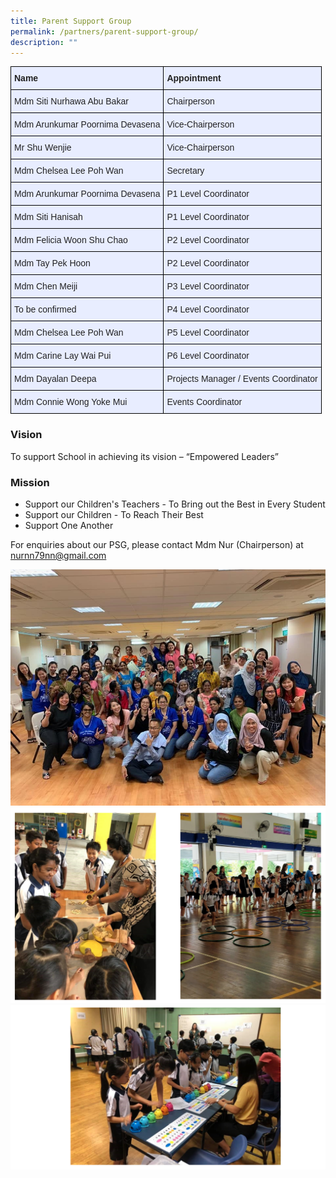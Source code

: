 ```yaml
---
title: Parent Support Group
permalink: /partners/parent-support-group/
description: ""
---
```

<style type="text/css">
.tg  {border-collapse:collapse;border-spacing:0;margin:0px auto;}
.tg td{border-color:black;border-style:solid;border-width:1px;font-family:Arial, sans-serif;font-size:14px;
  overflow:hidden;padding:10px 5px;word-break:normal;}
.tg th{border-color:black;border-style:solid;border-width:1px;font-family:Arial, sans-serif;font-size:14px;
  font-weight:normal;overflow:hidden;padding:10px 5px;word-break:normal;}
.tg .tg-xwen{background-color:#E8EDFF;color:#222;font-weight:bold;text-align:left;vertical-align:middle}
.tg .tg-lr6o{background-color:#E8EDFF;color:#222;text-align:left;vertical-align:middle}
</style>
<table class="tg">
<tbody>
  <tr>
    <td class="tg-xwen"><span style="color:#222">Name </span></td>
    <td class="tg-xwen"><span style="color:#222">Appointment </span></td>
  </tr>
  <tr>
    <td class="tg-lr6o"><span style="color:#222">Mdm Siti Nurhawa Abu Bakar</span>	</td>
    <td class="tg-lr6o"><span style="color:#222">Chairperson</span><br></td>
  </tr>
  <tr>
    <td class="tg-lr6o"><span style="color:#222">Mdm Arunkumar Poornima Devasena</span>	</td>
    <td class="tg-lr6o"><span style="color:#222">Vice-Chairperson</span><br></td>
  </tr>
	  <tr>
    <td class="tg-lr6o"><span style="color:#222">Mr Shu Wenjie</span>	</td>
    <td class="tg-lr6o"><span style="color:#222">Vice-Chairperson</span><br></td>
  </tr>
  <tr>
    <td class="tg-lr6o"><span style="color:#222"> Mdm Chelsea Lee Poh Wan</span></td>
    <td class="tg-lr6o"><span style="color:#222">Secretary</span><br></td>
  </tr>
  <tr>
    <td class="tg-lr6o"><span style="color:#222"> Mdm Arunkumar Poornima Devasena</span></td>
    <td class="tg-lr6o"><span style="color:#222">P1 Level Coordinator</span><br></td>
  </tr>
	 <tr>
    <td class="tg-lr6o"><span style="color:#222"> Mdm Siti Hanisah</span></td>
    <td class="tg-lr6o"><span style="color:#222">P1 Level Coordinator</span><br></td>
  </tr>
  <tr>
    <td class="tg-lr6o"><span style="color:#222"> Mdm Felicia Woon Shu Chao</span><br></td>
    <td class="tg-lr6o"><span style="color:#222">P2 Level Coordinator</span><br></td>
  </tr>
	  <tr>
    <td class="tg-lr6o"><span style="color:#222"> Mdm Tay Pek Hoon</span><br></td>
    <td class="tg-lr6o"><span style="color:#222">P2 Level Coordinator</span><br></td>
  </tr>
  <tr>
    <td class="tg-lr6o"><span style="color:#222"> Mdm Chen Meiji</span><br></td>
    <td class="tg-lr6o"><span style="color:#222">P3 Level Coordinator</span><br></td>
  </tr>
	<tr>
    <td class="tg-lr6o"><span style="color:#222"> To be confirmed</span><br></td>
    <td class="tg-lr6o"><span style="color:#222">P4 Level Coordinator</span><br></td>
  </tr>
  <tr>
    <td class="tg-lr6o"><span style="color:#222"> Mdm Chelsea Lee Poh Wan</span></td>
    <td class="tg-lr6o"><span style="color:#222">P5 Level Coordinator </span><br></td>
  </tr>
  <tr>
    <td class="tg-lr6o"><span style="color:#222">Mdm Carine Lay Wai Pui</span></td>
    <td class="tg-lr6o"><span style="color:#222">P6 Level Coordinator </span><br></td>
  </tr>
  <tr>
    <td class="tg-lr6o">Mdm Dayalan Deepa<br></td>
    <td class="tg-lr6o"><span style="color:#222">Projects Manager / Events Coordinator</span><br></td>
  </tr>
  <tr>
    <td class="tg-lr6o"><span style="color:#222">Mdm Connie Wong Yoke Mui</span>	</td>
    <td class="tg-lr6o"><span style="color:#222">Events Coordinator </span><br></td>
  </tr>
</tbody>
</table>

### **Vision**

To support School in achieving its vision – “Empowered Leaders”


### **Mission**

*   Support our Children's Teachers - To Bring out the Best in Every Student
*   Support our Children - To Reach Their Best
*   Support One Another

 
For enquiries about our PSG, please contact Mdm Nur (Chairperson) at [nurnn79nn@gmail.com](mailto:nurnn79nn@gmail.com)

![](/images/psg1.jpeg)
![](/images/psg2.png)
![](/images/psg3.png)